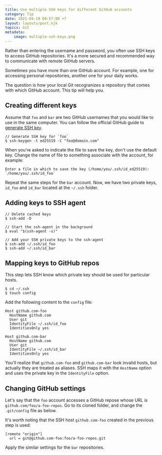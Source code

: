 ```yaml
---
title: Use multiple SSH keys for different GitHub accounts
category: Tip
date: 2021-04-19 09:57:00 +7
layout: layouts/post.njk
topics: Git
metadata:
    image: multiple-ssh-keys.png
---
```


Rather than entering the username and password, you often use SSH keys to access GitHub repositories. It's a more secured and recommended way to communicate with remote GitHub servers.

Sometimes you have more than one GitHub account. For example, one for accessing personal repositories, another one for your daily works.

The question is how your local Git recogranizes a repository that comes with which GitHub account. This tip will help you.

## Creating different keys

Assume that `foo` and `bar` are two GitHub usernames that you would like to use in the same computer. You can follow the official GitHub guide to [generate SSH key](https://docs.github.com/en/github/authenticating-to-github/generating-a-new-ssh-key-and-adding-it-to-the-ssh-agent).

```shell
// Generate SSH key for `foo`
$ ssh-keygen -t ed25519 -C "foo@domain.com"
```

When you're asked to indicate the file to save the key, don't use the default key. Change the name of file to something associate with the account, for example:

```shell
Enter a file in which to save the key (/home/you/.ssh/id_ed25519):
`/home/you/.ssh/id_foo`
```

Repeat the same steps for the `bar` account. Now, we have two private keys, `id_foo` and `id_bar` located at the `~/.ssh` folder.

## Adding keys to SSH agent

```shell
// Delete cached keys
$ ssh-add -D

// Start the ssh-agent in the background
$ eval "$(ssh-agent -s)"

// Add your SSH private keys to the ssh-agent
$ ssh-add ~/.ssh/id_foo
$ ssh-add ~/.ssh/id_bar
```

## Mapping keys to GitHub repos

This step lets SSH know which private key should be used for particular hosts.

```shell
$ cd ~/.ssh
$ touch config
```

Add the following content to the `config` file:

```shell
Host github.com-foo
  HostName github.com
  User git
  IdentityFile ~/.ssh/id_foo
  IdentitiesOnly yes

Host github.com-bar
  HostName github.com
  User git
  IdentityFile ~/.ssh/id_bar
  IdentitiesOnly yes
```

You'll realize that `github.com-foo` and `github.com-bar` look invalid hosts, but actually they are treated as aliases. SSH maps it with the `HostName` option and uses the private key in the `IdentityFile` option.

## Changing GitHub settings

Let's say that the `foo` account accesses a GitHub repose whose URL is `github.com/foo/a-foo-repos`. Go to its cloned folder, and change the `.git/config` file as below.

It's worth noting that the SSH host `github.com-foo` created in the previous step is used:

```shell
[remote "origin"]
  url = git@github.com-foo:foo/a-foo-repos.git
```

Apply the similar settings for the `bar` repositories.
